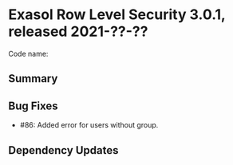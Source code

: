 # Exasol Row Level Security 3.0.1, released 2021-??-??

Code name:

## Summary

## Bug Fixes

* #86: Added error for users without group.

## Dependency Updates